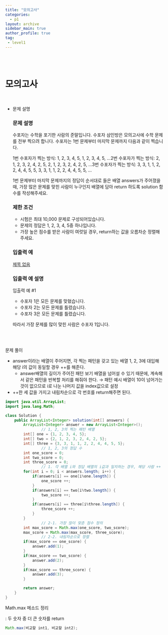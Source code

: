 ```yaml
---
title: "모의고사"
categories:
  - p1
layout: archive
sidebar_main: true
author_profile: true
tag:
 - level1
---
```


<br><br>

# 모의고사

<br>

- 문제 설명

  ### **문제 설명**

  수포자는 수학을 포기한 사람의 준말입니다. 수포자 삼인방은 모의고사에 수학 문제를 전부 찍으려 합니다. 수포자는 1번 문제부터 마지막 문제까지 다음과 같이 찍습니다.

  1번 수포자가 찍는 방식: 1, 2, 3, 4, 5, 1, 2, 3, 4, 5, ...2번 수포자가 찍는 방식: 2, 1, 2, 3, 2, 4, 2, 5, 2, 1, 2, 3, 2, 4, 2, 5, ...3번 수포자가 찍는 방식: 3, 3, 1, 1, 2, 2, 4, 4, 5, 5, 3, 3, 1, 1, 2, 2, 4, 4, 5, 5, ...

  1번 문제부터 마지막 문제까지의 정답이 순서대로 들은 배열 answers가 주어졌을 때, 가장 많은 문제를 맞힌 사람이 누구인지 배열에 담아 return 하도록 solution 함수를 작성해주세요.

  ### 제한 조건

  - 시험은 최대 10,000 문제로 구성되어있습니다.
  - 문제의 정답은 1, 2, 3, 4, 5중 하나입니다.
  - 가장 높은 점수를 받은 사람이 여럿일 경우, return하는 값을 오름차순 정렬해주세요.

  ### 입출력 예

  [제목 없음](https://www.notion.so/14091db18f194d509d6c0ecd454be99c)

  ### 입출력 예 설명

  입출력 예 #1

  - 수포자 1은 모든 문제를 맞혔습니다.
  - 수포자 2는 모든 문제를 틀렸습니다.
  - 수포자 3은 모든 문제를 틀렸습니다.

  따라서 가장 문제를 많이 맞힌 사람은 수포자 1입니다.
  
  <br>
  
  <br>

문제 풀이

- answer이라는 배열이 주어지면, 각 찍는 패턴을 갖고 있는 배열 1, 2, 3에 대입해 해당 i의 값이 동일할 경우 ++를 해준다.
  - answer배열의 길이가 주어진 패턴 보기 배열을 넘어설 수 있기 때문에, 계속해서 같은 패턴을 반복할 처리를 해줘야 한다. → 패턴 예시 배열이 10이 넘어가는 것이 없으므로 i로 나눈 나머지 값을 index값으로 설정
- ++한 세 값을 가지고 내림차순으로 각 번호를 return해주면 된다.

```java
import java.util.ArrayList;
import java.lang.Math;

class Solution {
    public ArrayList<Integer> solution(int[] answers) {
        ArrayList<Integer> answer = new ArrayList<Integer>();
				// 1, 2, 3의 찍는 패턴 배열
        int[] one = {1, 2, 3, 4, 5};
        int[] two = {2, 1, 2, 3, 2, 4, 2, 5};
        int[] three = {3, 3, 1, 1, 2, 2, 4, 4, 5, 5};
				// 1, 2, 3의 정답 수 
        int one_score = 0;
        int two_score = 0;
        int three_score = 0;
				// 1. 각 배열 i와 정답 배열의 i값과 일치하는 경우, 해당 사람 ++
        for(int i = 0; i < answers.length; i++) {
            if(answers[i] == one[i%one.length]) {
                one_score ++;
            }
            if(answers[i] == two[i%two.length]) {
                two_score ++;
            }
            if(answers[i] == three[i%three.length]) {
                three_score ++;
            }
        }
				// 2-1. 가장 많이 맞춘 점수 정의
        int max_score = Math.max(one_score, two_score);
        max_score = Math.max(max_score, three_score);
				// 2-2. 내림차순으로 정렬 
        if(max_score == one_score) {
            answer.add(1);
        }
        if(max_score == two_score) {
            answer.add(2);
        }
        if(max_score == three_score) {
            answer.add(3);
        }     

        return answer;
    }
}
```

Math.max 메소드 정리

: 두 숫자 중 더 큰 숫자를 return

```java
Math.max(비교할 int1, 비교할 int2); 
```
